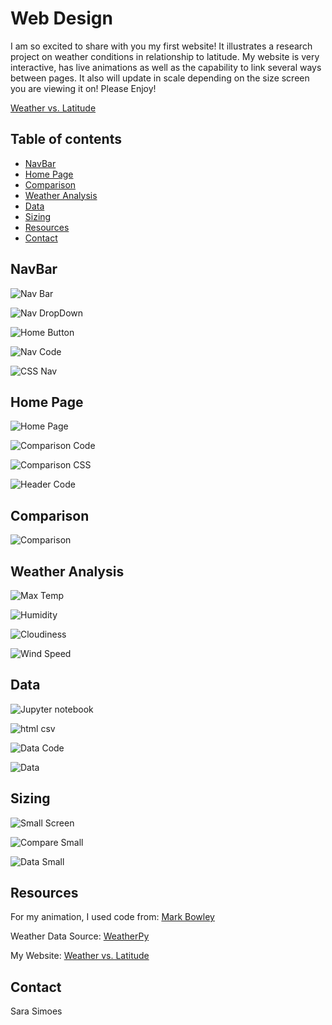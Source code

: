 # Web Design

I am so excited to share with you my first website! It illustrates a research project on weather conditions in relationship to latitude. My website is very interactive, has live animations as well as the capability to link several ways between pages. It also will update in scale depending on the size screen you are viewing it on! Please Enjoy!

[Weather vs. Latitude](https://ssimoes48.github.io/Web-Design-Challenge/)

## Table of contents
* [NavBar](#navbar)
* [Home Page](#home_page)
* [Comparison](#comparison)
* [Weather Analysis](#weather_analysis)
* [Data](#data)
* [Sizing](#sizing)
* [Resources](#resources)
* [Contact](#contact)

## NavBar

![Nav Bar](Images/Images/navbar.PNG)

![Nav DropDown](Images/Images/drop_down.PNG)

![Home Button](Images/Images/home_button.PNG)

![Nav Code](Images/Images/nav_code.PNG)

![CSS Nav](Images/Images/css_nav.PNG)


## Home Page

![Home Page](Images/Images/home_page.PNG)

![Comparison Code](Images/Images/comparison_code.PNG)

![Comparison CSS](Images/Images/css_comparison.PNG)

![Header Code](Images/Images/css_header.PNG)


## Comparison

![Comparison](Images/Images/comparison.PNG)

## Weather Analysis 

![Max Temp](Images/Images/max_temp.PNG)

![Humidity](Images/Images/humidity.PNG)

![Cloudiness](Images/Images/cloudiness.PNG)

![Wind Speed](Images/Images/wind.PNG)


## Data

![Jupyter notebook](Images/Images/csv_html.PNG)

![html csv](Images/Images/csv_website.PNG)

![Data Code](Images/Images/data_code.PNG)

![Data](Images/Images/data.PNG)


## Sizing

![Small Screen](Images/Images/small_screen.PNG)

![Compare Small](Images/Images/compare_small.PNG)

![Data Small](Images/Images/data_small.PNG)


## Resources

For my animation, I used code from: [Mark Bowley](https://codepen.io/Mark_Bowley/pen/xEbuI)

Weather Data Source: [WeatherPy](https://github.com/Ssimoes48/Python_API.git)

My Website: [Weather vs. Latitude](https://ssimoes48.github.io/Web-Design-Challenge/)


## Contact
Sara Simoes
